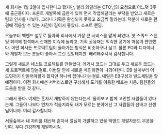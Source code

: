 새 회사는 1월 2일에 입사한다고 했지만, 빨리 와달라는 CTO님의 요청으로 어느덧 3주째 출근중이다.
프론트 개발쪽에 급한게 있어 먼저 작업해달라는 부탁을 받았고 새로운 팀과 인사를 나눴다. 그러나 기획은 완성되지 못하고 조금씩 밀리는데. 덕분에 새로운 환경에 적응할 수 있는 시간이 길어서 좋았다. 소프트 랜딩.

오늘부터 백엔드 업무로 돌아와 회사에서 가장 큰 서비스를 맡게 되었다. 첫 스쿼드 스탠딩 회의에 참석해서 산재한 이슈에 놀라고, 기획 공유때는 익숙한 공기에 마음이 편안했다. 어떤 회사든 프로덕트팀이 돌아가는 방식은 비슷하구나 싶고. 물론 PO와 디자이너와 개발자 모든 분들이 좋아서 그런 것일테지만. 배려해주셔서 감사합니다.

그렇게 새로운 네스트 프로젝트를 만들었다. 레거시 코드는 그대로 두고 새로운 코드는 새 프로젝트에 담는걸로. 이번달 안에 새로운 메인화면이 나와야한다. DB 설계부터 어드민까지 만들어야할게 많지만 하나씩 잡아나가는걸로. 내일은 EB구성과 빌드세팅을 할 예정이다. 이전 회사에선 서버리스로만 구성해서 도커를 이용한 배포는 처음. 팀원들의 도움을 받을 것 같다.

그래서 좋다. 이제는 혼자서 개발하지 않는다는게. 물어보고 함께 고민할 사람들이 있다는게. 그들이 나보다 연차가 적을지라도 내가 모르는 분야에선 그 사람들이 선배고 선생님이니까. 미리 감사합니다.

서울숲에서 내 자리를 대신해 혼자서 열심히 개발하고 있을 백엔드 개발자분도 무운을 빈다. 부디 건강하게 개발하시길.
